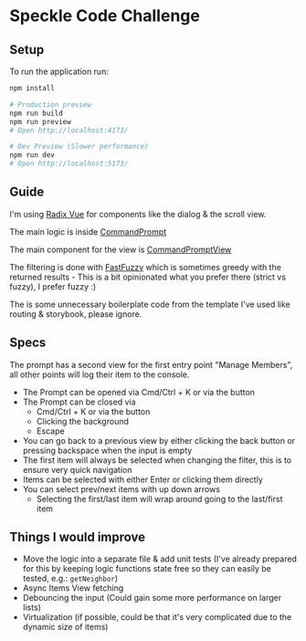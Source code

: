# Speckle Code Challenge

## Setup

To run the application run:

``` bash
npm install

# Production preview
npm run build
npm run preview
# Open http://localhost:4173/

# Dev Preview (Slower performance)
npm run dev
# Open http://localhost:5173/
```

## Guide

I'm using [Radix Vue](https://www.radix-vue.com/) for components like the dialog & the scroll view.

The main logic is inside [CommandPrompt](./src/components/CommandPrompt/)

The main component for the view is [CommandPromptView](./src/components/CommandPrompt/CommandPromptView.vue)

The filtering is done with [FastFuzzy](https://www.npmjs.com/package/fast-fuzzy) which is sometimes greedy with the returned results - This is a bit opinionated what you prefer there (strict vs fuzzy), I prefer fuzzy :)

The is some unnecessary boilerplate code from the template I've used like routing & storybook, please ignore.

## Specs

The prompt has a second view for the first entry point "Manage Members", all other points will log their item to the console.

- The Prompt can be opened via Cmd/Ctrl + K or via the button
- The Prompt can be closed via 
  - Cmd/Ctrl + K or via the button
  - Clicking the background
  - Escape
- You can go back to a previous view by either clicking the back button or pressing backspace when the input is empty
- The first item will always be selected when changing the filter, this is to ensure very quick navigation
- Items can be selected with either Enter or clicking them directly
- You can select prev/next items with up down arrows
    - Selecting the first/last item will wrap around going to the last/first item

## Things I would improve

- Move the logic into a separate file & add unit tests (I've already prepared for this by keeping logic functions state free so they can easily be tested, e.g.: `getNeighbor`)
- Async Items View fetching
- Debouncing the input (Could gain some more performance on larger lists)
- Virtualization (if possible, could be that it's very complicated due to the dynamic size of items)
